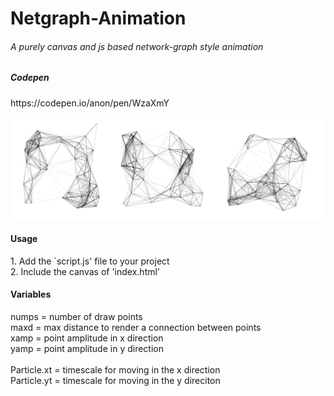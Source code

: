# Netgraph-Animation
<h6>A purely canvas and js based network-graph style animation<h6>
<h5>Codepen</h5> https://codepen.io/anon/pen/WzaXmY

![preview](netgraphprev.png)

<h4>Usage</h4>
1. Add the `script.js' file to your project<br>
2. Include the canvas of 'index.html'<br>

<h4>Variables</h4>

numps = number of draw points<br>
maxd = max distance to render a connection between points<br>
xamp = point amplitude in x direction<br>
yamp = point amplitude in y direction<br>
<br>
Particle.xt = timescale for moving in the x direction<br>
Particle.yt = timescale for moving in the y direciton
